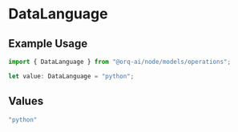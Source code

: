 # DataLanguage

## Example Usage

```typescript
import { DataLanguage } from "@orq-ai/node/models/operations";

let value: DataLanguage = "python";
```

## Values

```typescript
"python"
```
